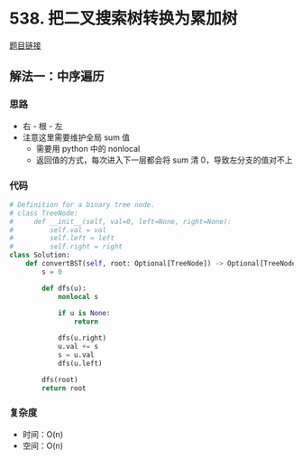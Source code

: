 # 538. 把二叉搜索树转换为累加树

[题目链接](https://leetcode.cn/problems/convert-bst-to-greater-tree/description/)

## 解法一：中序遍历

### 思路

- 右 - 根 - 左
- 注意这里需要维护全局 sum 值
  - 需要用 python 中的 nonlocal
  - 返回值的方式，每次进入下一层都会将 sum 清 0，导致左分支的值对不上

### 代码

```py
# Definition for a binary tree node.
# class TreeNode:
#     def __init__(self, val=0, left=None, right=None):
#         self.val = val
#         self.left = left
#         self.right = right
class Solution:
    def convertBST(self, root: Optional[TreeNode]) -> Optional[TreeNode]:
        s = 0

        def dfs(u):
            nonlocal s
            
            if u is None:
                return

            dfs(u.right)
            u.val += s
            s = u.val
            dfs(u.left)

        dfs(root)
        return root
```

### 复杂度

- 时间：O(n)
- 空间：O(n)
